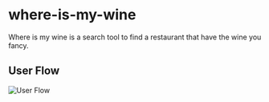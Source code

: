 # where-is-my-wine
Where is my wine is a search tool to find a restaurant that have the wine you fancy.

## User Flow

![User Flow](/client/public/imgUSER_FLOW.png)